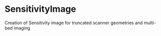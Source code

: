 # SensitivityImage
Creation of Sensitivity image for truncated scanner geometries and multi-bed imaging
